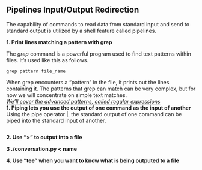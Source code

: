 ## Pipelines Input/Output Redirection

The capability of commands to read data from standard input and send to standard output is utilized by a shell feature called pipelines.  

**1. Print lines matching a pattern with grep**  

The *grep* command is a powerful program used to find text patterns within files.  It’s used like this as follows.
```
grep pattern file_name
```
When grep encounters a “pattern” in the file, it prints out the lines containing it. The patterns that grep can match can be very complex, but for now we will concentrate on simple text matches.  
[*We’ll cover the advanced patterns, called regular expressions*]()  
**1. Piping lets you use the output of one command as the input of another**  
Using the pipe operator |, the standard output of one command can be piped into the standard input of another.
```

```

**2. Use “>” to output into a file**   

**3 ./conversation.py < name**    

**4. Use “tee” when you want to know what is being outputed to a file**  